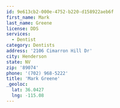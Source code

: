 ```yaml
---
id: 9e613cb2-000e-4752-b220-d158922aeb6f
first_name: Mark
last_name: Greene
license: DDS
services:
  - Dentist
category: Dentists
address: '2106 Cimarron Hill Dr'
city: Henderson
state: NV
zip: '89074'
phone: '(702) 968-5222'
title: 'Mark Greene'
_geoloc:
  lat: 36.0427
  lng: -115.08
---
```

